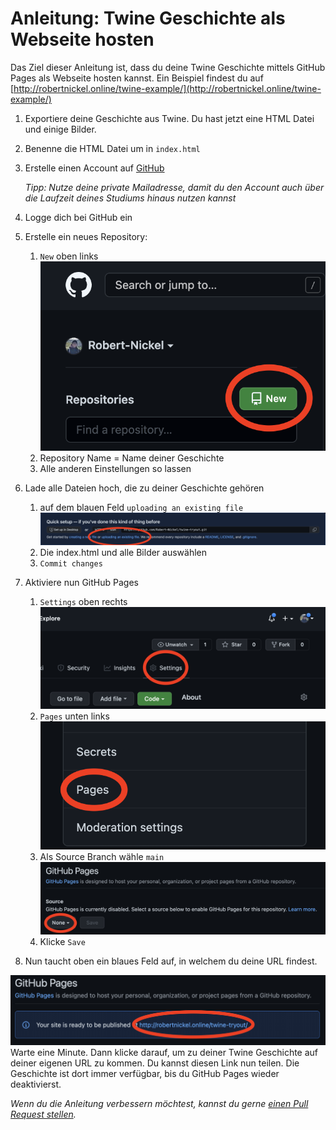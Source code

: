 # Anleitung: Twine Geschichte als Webseite hosten

Das Ziel dieser Anleitung ist, dass du deine Twine Geschichte mittels GitHub Pages als Webseite hosten kannst. Ein Beispiel findest du auf [http://robertnickel.online/twine-example/](http://robertnickel.online/twine-example/)

1. Exportiere deine Geschichte aus Twine. Du hast jetzt eine HTML Datei und einige Bilder.
2. Benenne die HTML Datei um in `index.html`
3. Erstelle einen Account auf [GitHub](https://github.com)

    _Tipp: Nutze deine private Mailadresse, damit du den Account auch über die Laufzeit deines Studiums hinaus nutzen kannst_
4. Logge dich bei GitHub ein
5. Erstelle ein neues Repository:
    1. `New` oben links
    ![](new_repo.png)
    1. Repository Name = Name deiner Geschichte
    2. Alle anderen Einstellungen so lassen
6. Lade alle Dateien hoch, die zu deiner Geschichte gehören
    1. auf dem blauen Feld `uploading an existing file`
    ![](upload_files.png)
    2. Die index.html und alle Bilder auswählen
    3. `Commit changes`
7. Aktiviere nun GitHub Pages
    1. `Settings` oben rechts
    ![](settings.png)
    2. `Pages` unten links
    ![](pages.png)
    3. Als Source Branch wähle `main`
    ![](pages_source.png)
    4. Klicke `Save`
8. Nun taucht oben ein blaues Feld auf, in welchem du deine URL findest.

![](pages_done.png) 
Warte eine Minute. Dann klicke darauf, um zu deiner Twine Geschichte auf deiner eigenen URL zu kommen. Du kannst diesen Link nun teilen. Die Geschichte ist dort immer verfügbar, bis du GitHub Pages wieder deaktivierst. 

_Wenn du die Anleitung verbessern möchtest, kannst du gerne [einen Pull Request stellen](https://github.com/Robert-Nickel/twine-to-server-tutorial/pulls)._

